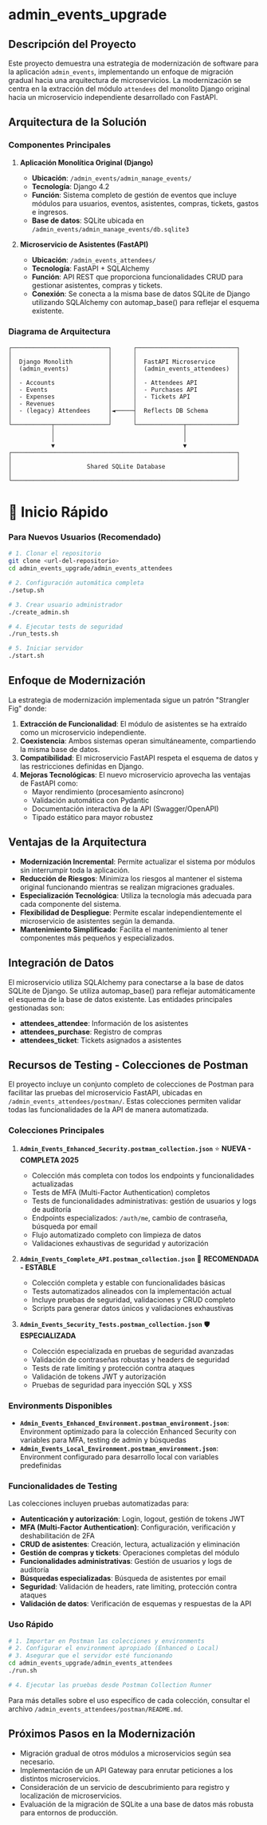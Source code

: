 # admin_events_upgrade

## Descripción del Proyecto

Este proyecto demuestra una estrategia de modernización de software para la aplicación `admin_events`, implementando un enfoque de migración gradual hacia una arquitectura de microservicios. La modernización se centra en la extracción del módulo `attendees` del monolito Django original hacia un microservicio independiente desarrollado con FastAPI.

## Arquitectura de la Solución

### Componentes Principales

1. **Aplicación Monolítica Original (Django)**
   - **Ubicación**: `/admin_events/admin_manage_events/`
   - **Tecnología**: Django 4.2
   - **Función**: Sistema completo de gestión de eventos que incluye módulos para usuarios, eventos, asistentes, compras, tickets, gastos e ingresos.
   - **Base de datos**: SQLite ubicada en `/admin_events/admin_manage_events/db.sqlite3`

2. **Microservicio de Asistentes (FastAPI)**
   - **Ubicación**: `/admin_events_attendees/`
   - **Tecnología**: FastAPI + SQLAlchemy
   - **Función**: API REST que proporciona funcionalidades CRUD para gestionar asistentes, compras y tickets.
   - **Conexión**: Se conecta a la misma base de datos SQLite de Django utilizando SQLAlchemy con automap_base() para reflejar el esquema existente.

### Diagrama de Arquitectura

```
┌───────────────────────────┐      ┌────────────────────────────┐
│                           │      │                            │
│  Django Monolith          │      │  FastAPI Microservice      │
│  (admin_events)           │      │  (admin_events_attendees)  │
│                           │      │                            │
│  - Accounts               │      │  - Attendees API           │
│  - Events                 │      │  - Purchases API           │
│  - Expenses               │      │  - Tickets API             │
│  - Revenues               │      │                            │
│  - (legacy) Attendees     │◄─────┤  Reflects DB Schema        │
│                           │      │                            │
└───────────┬───────────────┘      └─────────────┬──────────────┘
            │                                    │
            │                                    │
            ▼                                    ▼
┌───────────────────────────────────────────────────────────────┐
│                                                               │
│                     Shared SQLite Database                    │
│                                                               │
└───────────────────────────────────────────────────────────────┘
```

# 🚀 Inicio Rápido

### Para Nuevos Usuarios (Recomendado)

```bash
# 1. Clonar el repositorio
git clone <url-del-repositorio>
cd admin_events_upgrade/admin_events_attendees

# 2. Configuración automática completa
./setup.sh

# 3. Crear usuario administrador
./create_admin.sh

# 4. Ejecutar tests de seguridad
./run_tests.sh

# 5. Iniciar servidor
./start.sh
```

## Enfoque de Modernización

La estrategia de modernización implementada sigue un patrón "Strangler Fig" donde:

1. **Extracción de Funcionalidad**: El módulo de asistentes se ha extraído como un microservicio independiente.
2. **Coexistencia**: Ambos sistemas operan simultáneamente, compartiendo la misma base de datos.
3. **Compatibilidad**: El microservicio FastAPI respeta el esquema de datos y las restricciones definidas en Django.
4. **Mejoras Tecnológicas**: El nuevo microservicio aprovecha las ventajas de FastAPI como:
   - Mayor rendimiento (procesamiento asíncrono)
   - Validación automática con Pydantic
   - Documentación interactiva de la API (Swagger/OpenAPI)
   - Tipado estático para mayor robustez

## Ventajas de la Arquitectura

- **Modernización Incremental**: Permite actualizar el sistema por módulos sin interrumpir toda la aplicación.
- **Reducción de Riesgos**: Minimiza los riesgos al mantener el sistema original funcionando mientras se realizan migraciones graduales.
- **Especialización Tecnológica**: Utiliza la tecnología más adecuada para cada componente del sistema.
- **Flexibilidad de Despliegue**: Permite escalar independientemente el microservicio de asistentes según la demanda.
- **Mantenimiento Simplificado**: Facilita el mantenimiento al tener componentes más pequeños y especializados.

## Integración de Datos

El microservicio utiliza SQLAlchemy para conectarse a la base de datos SQLite de Django.
Se utiliza automap_base() para reflejar automáticamente el esquema de la base de datos existente.
Las entidades principales gestionadas son:
- **attendees_attendee**: Información de los asistentes
- **attendees_purchase**: Registro de compras
- **attendees_ticket**: Tickets asignados a asistentes

## Recursos de Testing - Colecciones de Postman

El proyecto incluye un conjunto completo de colecciones de Postman para facilitar las pruebas del microservicio FastAPI, ubicadas en `/admin_events_attendees/postman/`. Estas colecciones permiten validar todas las funcionalidades de la API de manera automatizada.

### Colecciones Principales

1. **`Admin_Events_Enhanced_Security.postman_collection.json`** ⭐ **NUEVA - COMPLETA 2025**
   - Colección más completa con todos los endpoints y funcionalidades actualizadas
   - Tests de MFA (Multi-Factor Authentication) completos
   - Tests de funcionalidades administrativas: gestión de usuarios y logs de auditoría
   - Endpoints especializados: `/auth/me`, cambio de contraseña, búsqueda por email
   - Flujo automatizado completo con limpieza de datos
   - Validaciones exhaustivas de seguridad y autorización

2. **`Admin_Events_Complete_API.postman_collection.json`** 📝 **RECOMENDADA - ESTABLE**
   - Colección completa y estable con funcionalidades básicas
   - Tests automatizados alineados con la implementación actual
   - Incluye pruebas de seguridad, validaciones y CRUD completo
   - Scripts para generar datos únicos y validaciones exhaustivas

3. **`Admin_Events_Security_Tests.postman_collection.json`** 🛡️ **ESPECIALIZADA**
   - Colección especializada en pruebas de seguridad avanzadas
   - Validación de contraseñas robustas y headers de seguridad
   - Tests de rate limiting y protección contra ataques
   - Validación de tokens JWT y autorización
   - Pruebas de seguridad para inyección SQL y XSS

### Environments Disponibles

- **`Admin_Events_Enhanced_Environment.postman_environment.json`**: Environment optimizado para la colección Enhanced Security con variables para MFA, testing de admin y búsquedas
- **`Admin_Events_Local_Environment.postman_environment.json`**: Environment configurado para desarrollo local con variables predefinidas

### Funcionalidades de Testing

Las colecciones incluyen pruebas automatizadas para:
- **Autenticación y autorización**: Login, logout, gestión de tokens JWT
- **MFA (Multi-Factor Authentication)**: Configuración, verificación y deshabilitación de 2FA
- **CRUD de asistentes**: Creación, lectura, actualización y eliminación
- **Gestión de compras y tickets**: Operaciones completas del módulo
- **Funcionalidades administrativas**: Gestión de usuarios y logs de auditoría
- **Búsquedas especializadas**: Búsqueda de asistentes por email
- **Seguridad**: Validación de headers, rate limiting, protección contra ataques
- **Validación de datos**: Verificación de esquemas y respuestas de la API

### Uso Rápido

```bash
# 1. Importar en Postman las colecciones y environments
# 2. Configurar el environment apropiado (Enhanced o Local)
# 3. Asegurar que el servidor esté funcionando
cd admin_events_upgrade/admin_events_attendees
./run.sh

# 4. Ejecutar las pruebas desde Postman Collection Runner
```

Para más detalles sobre el uso específico de cada colección, consultar el archivo `/admin_events_attendees/postman/README.md`.

## Próximos Pasos en la Modernización

- Migración gradual de otros módulos a microservicios según sea necesario.
- Implementación de un API Gateway para enrutar peticiones a los distintos microservicios.
- Consideración de un servicio de descubrimiento para registro y localización de microservicios.
- Evaluación de la migración de SQLite a una base de datos más robusta para entornos de producción.



